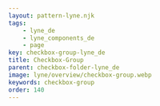 ```yaml
---
layout: pattern-lyne.njk
tags: 
    - lyne_de
    - lyne_components_de
    - page
key: checkbox-group-lyne_de
title: Checkbox-Group
parent: checkbox-folder-lyne_de
image: lyne/overview/checkbox-group.webp
keywords: checkbox-group
order: 140
---
```

